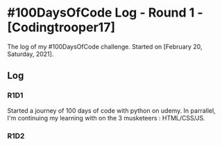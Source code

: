 # #100DaysOfCode Log - Round 1 - [Codingtrooper17]

The log of my #100DaysOfCode challenge. Started on [February 20, Saturday, 2021].

## Log

### R1D1 
Started a journey of 100 days of code with python on udemy.
In parrallel, I'm continuing my learning with on the 3 musketeers : HTML/CSS/JS.

### R1D2
